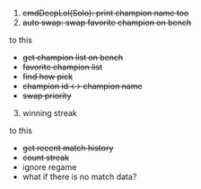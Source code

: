 1. ~~cmdDeepLol(Solo): print champion name too~~
2. ~~auto swap: swap favorite champion on bench~~

 to this
 - ~~get champion list on bench~~
 - ~~favorite champion list~~
 - ~~find how pick~~
 - ~~champion id <-> champion name~~
 - ~~swap priority~~
3. winning streak

 to this
 - ~~get recent match history~~
 - ~~count streak~~
 - ignore regame
 - what if there is no match data?